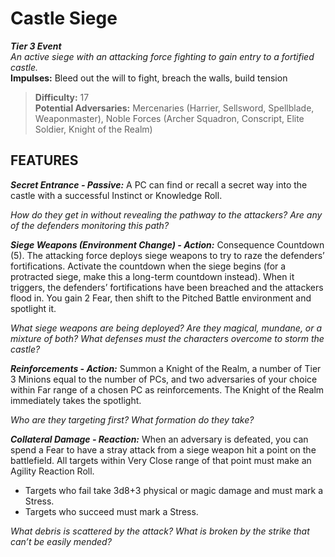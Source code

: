 ﻿# Castle Siege

***Tier 3 Event***  
*An active siege with an attacking force fighting to gain entry to a fortified castle.*  
**Impulses:** Bleed out the will to fight, breach the walls, build tension

> **Difficulty:** 17  
> **Potential Adversaries:** Mercenaries (Harrier, Sellsword, Spellblade, Weaponmaster), Noble Forces (Archer Squadron, Conscript, Elite Soldier, Knight of the Realm)

## FEATURES

***Secret Entrance - Passive:*** A PC can find or recall a secret way into the castle with a successful Instinct or Knowledge Roll.

  *How do they get in without revealing the pathway to the attackers? Are any of the defenders monitoring this path?*

***Siege Weapons (Environment Change) - Action:*** Consequence Countdown (5). The attacking force deploys siege weapons to try to raze the defenders’ fortifications. Activate the countdown when the siege begins (for a protracted siege, make this a long-term countdown instead). When it triggers, the defenders’ fortifications have been breached and the attackers flood in. You gain 2 Fear, then shift to the Pitched Battle environment and spotlight it.

  *What siege weapons are being deployed? Are they magical, mundane, or a mixture of both? What defenses must the characters overcome to storm the castle?*

***Reinforcements - Action:*** Summon a Knight of the Realm, a number of Tier 3 Minions equal to the number of PCs, and two adversaries of your choice within Far range of a chosen PC as reinforcements. The Knight of the Realm immediately takes the spotlight.

  *Who are they targeting first? What formation do they take?*

***Collateral Damage - Reaction:*** When an adversary is defeated, you can spend a Fear to have a stray attack from a siege weapon hit a point on the battlefield. All targets within Very Close range of that point must make an Agility Reaction Roll.

  - Targets who fail take 3d8+3 physical or magic damage and must mark a Stress.
  - Targets who succeed must mark a Stress.

  *What debris is scattered by the attack? What is broken by the strike that can’t be easily mended?*
